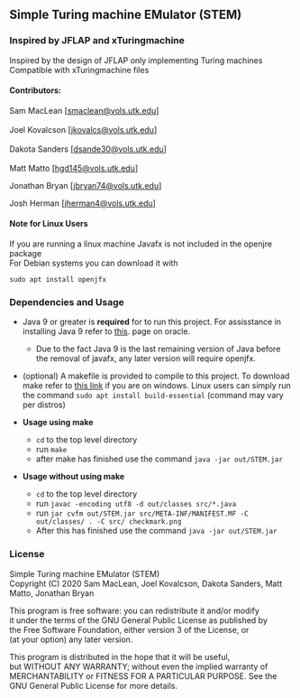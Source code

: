 Simple Turing machine EMulator (STEM)
---
### Inspired by JFLAP and xTuringmachine
Inspired by the design of JFLAP only implementing Turing machines  
Compatible with xTuringmachine files  
#### Contributors:
Sam MacLean [smaclean@vols.utk.edu] </br>  
Joel Kovalcson [jkovalcs@vols.utk.edu] </br>  
Dakota Sanders [dsande30@vols.utk.edu] </br>  
Matt Matto [hgd145@vols.utk.edu] </br>

Jonathan Bryan [jbryan74@vols.utk.edu] </br>

Josh Herman [jherman4@vols.utk.edu] </br>

#### Note for Linux Users
If you are running a linux machine Javafx is not included in the openjre package </br>
For Debian systems you can download it with </br>
```
sudo apt install openjfx
```

### Dependencies and Usage

- Java 9 or greater is <strong>required</strong> for to run this project. For assisstance in installing Java 9 refer to [this](https://www.oracle.com/java/technologies/javase/javase9-archive-downloads.html). page on oracle.
  - Due to the fact Java 9 is the last remaining version of Java before the removal of javafx, any later version will require openjfx.
- (optional) A makefile is provided to compile to this project. To download make refer to [this link](http://gnuwin32.sourceforge.net/packages/make.htm) if you are on windows. Linux users can simply run the command ``sudo apt install build-essential`` (command may vary per distros)

- <strong>Usage using make</strong>
  - ``cd`` to the top level directory
  - run ``make``
  - after make has finished use the command ``java -jar out/STEM.jar``
- <strong>Usage without using make</strong>
  - ``cd`` to the top level directory
  - run ``javac -encoding utf8 -d out/classes src/*.java``
  - run ``jar cvfm out/STEM.jar src/META-INF/MANIFEST.MF -C out/classes/ . -C src/ checkmark.png``
  - After this has finished use the command ``java -jar out/STEM.jar``
  
### License
Simple Turing machine EMulator (STEM)  
Copyright (C) 2020  Sam MacLean,  Joel Kovalcson, Dakota Sanders, Matt Matto, Jonathan Bryan

This program is free software: you can redistribute it and/or modify  
it under the terms of the GNU General Public License as published by  
the Free Software Foundation, either version 3 of the License, or  
(at your option) any later version.

This program is distributed in the hope that it will be useful,  
but WITHOUT ANY WARRANTY; without even the implied warranty of  
MERCHANTABILITY or FITNESS FOR A PARTICULAR PURPOSE.  See the  
GNU General Public License for more details.
